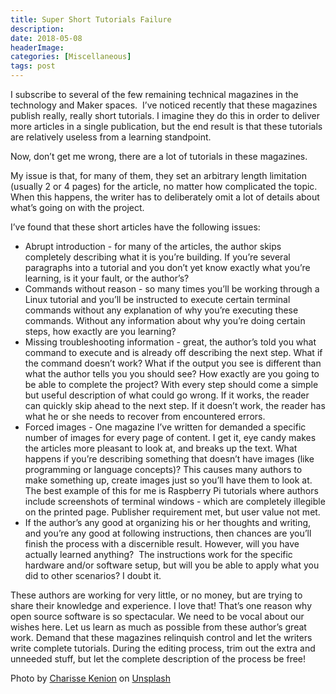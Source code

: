 ```yaml
---
title: Super Short Tutorials Failure
description: 
date: 2018-05-08
headerImage: 
categories: [Miscellaneous]
tags: post
---
```


I subscribe to several of the few remaining technical magazines in the technology and Maker spaces.  I’ve noticed recently that these magazines publish really, really short tutorials. I imagine they do this in order to deliver more articles in a single publication, but the end result is that these tutorials are relatively useless from a learning standpoint.

Now, don’t get me wrong, there are a lot of tutorials in these magazines.

My issue is that, for many of them, they set an arbitrary length limitation (usually 2 or 4 pages) for the article, no matter how complicated the topic. When this happens, the writer has to deliberately omit a lot of details about what’s going on with the project.

I’ve found that these short articles have the following issues:

*   Abrupt introduction - for many of the articles, the author skips completely describing what it is you’re building. If you’re several paragraphs into a tutorial and you don’t yet know exactly what you’re learning, is it your fault, or the author’s?
*   Commands without reason - so many times you’ll be working through a Linux tutorial and you’ll be instructed to execute certain terminal commands without any explanation of why you’re executing these commands. Without any information about why you’re doing certain steps, how exactly are you learning?
*   Missing troubleshooting information - great, the author’s told you what command to execute and is already off describing the next step. What if the command doesn’t work? What if the output you see is different than what the author tells you you should see? How exactly are you going to be able to complete the project? With every step should come a simple but useful description of what could go wrong. If it works, the reader can quickly skip ahead to the next step. If it doesn’t work, the reader has what he or she needs to recover from encountered errors.
*   Forced images - One magazine I’ve written for demanded a specific number of images for every page of content. I get it, eye candy makes the articles more pleasant to look at, and breaks up the text. What happens if you’re describing something that doesn’t have images (like programming or language concepts)? This causes many authors to make something up, create images just so you’ll have them to look at. The best example of this for me is Raspberry Pi tutorials where authors include screenshots of terminal windows - which are completely illegible on the printed page. Publisher requirement met, but user value not met.
*   If the author’s any good at organizing his or her thoughts and writing, and you’re any good at following instructions, then chances are you’ll finish the process with a discernible result. However, will you have actually learned anything?  The instructions work for the specific hardware and/or software setup, but will you be able to apply what you did to other scenarios? I doubt it.

These authors are working for very little, or no money, but are trying to share their knowledge and experience. I love that! That’s one reason why open source software is so spectacular. We need to be vocal about our wishes here. Let us learn as much as possible from these author’s great work. Demand that these magazines relinquish control and let the writers write complete tutorials. During the editing process, trim out the extra and unneeded stuff, but let the complete description of the process be free!

Photo by [Charisse Kenion](https://unsplash.com/photos/cJkVMAKDYl0?utm_source=unsplash&utm_medium=referral&utm_content=creditCopyText) on [Unsplash](https://unsplash.com/search/photos/magazine?utm_source=unsplash&utm_medium=referral&utm_content=creditCopyText)